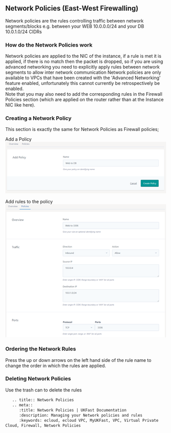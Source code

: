 ## Network Policies (East-West Firewalling)
Network policies are the rules controlling traffic between network segments/blocks e.g. between your WEB 10.0.0.0/24 and your DB 10.0.1.0/24 CIDRs

### How do the Network Policies work
Network policies are applied to the NIC of the instance, if a rule is met it is applied, if there is no match then the packet is dropped, so if you are using advanced networking you need to explicitly apply rules between network segments to allow inter network communication
Network policies are only available to VPCs that have been created with the 'Advanced Networking' feature enabled, unfortunately this cannot currently be retrospectively be enabled.  
Note that you may also need to add the corresponding rules in the Firewall Policies section (which are applied on the router rather than at the Instance NIC like here).
 
### Creating a Network Policy
This section is exactly the same for Network Policies as Firewall policies;

Add a Policy  
![Network Policies](files/network-policies-create.PNG)

Add rules to the policy  
![Network Policies](files/network-policies-rules-create.PNG)

### Ordering the Network Rules
Press the up or down arrows on the left hand side of the rule name to change the order in which the rules are applied.

### Deleting Network Policies
Use the trash can to delete the rules


```eval_rst
   .. title:: Network Policies
   .. meta::
      :title: Network Policies | UKFast Documentation
      :description: Managing your Network policies and rules
      :keywords: ecloud, ecloud VPC, MyUKFast, VPC, Virtual Private Cloud, Firewall, Network Policies
```

